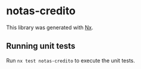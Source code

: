 # notas-credito

This library was generated with [Nx](https://nx.dev).

## Running unit tests

Run `nx test notas-credito` to execute the unit tests.

